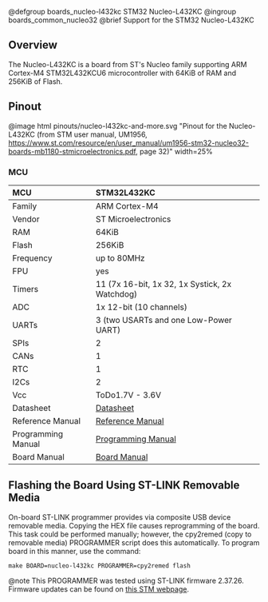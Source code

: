 @defgroup    boards_nucleo-l432kc STM32 Nucleo-L432KC
@ingroup     boards_common_nucleo32
@brief       Support for the STM32 Nucleo-L432KC

## Overview

The Nucleo-L432KC is a board from ST's Nucleo family supporting ARM Cortex-M4
STM32L432KCU6 microcontroller with 64KiB of RAM and 256KiB of Flash.

## Pinout

@image html pinouts/nucleo-l432kc-and-more.svg "Pinout for the Nucleo-L432KC (from STM user manual, UM1956, https://www.st.com/resource/en/user_manual/um1956-stm32-nucleo32-boards-mb1180-stmicroelectronics.pdf, page 32)" width=25%

### MCU

| MCU        |    STM32L432KC      |
|:---------- |:------------------- |
| Family     | ARM Cortex-M4       |
| Vendor     | ST Microelectronics |
| RAM        | 64KiB               |
| Flash      | 256KiB              |
| Frequency  | up to 80MHz         |
| FPU        | yes                 |
| Timers     | 11 (7x 16-bit, 1x 32, 1x Systick, 2x Watchdog) |
| ADC        | 1x 12-bit (10 channels) |
| UARTs      | 3 (two USARTs and one Low-Power UART) |
| SPIs       | 2                   |
| CANs       | 1                   |
| RTC        | 1                   |
| I2Cs       | 2                   |
| Vcc        | ToDo1.7V - 3.6V         |
| Datasheet  | [Datasheet](https://www.st.com/resource/en/datasheet/stm32l432kc.pdf) |
| Reference Manual | [Reference Manual](https://www.st.com/resource/en/reference_manual/rm0394-stm32l41xxx42xxx43xxx44xxx45xxx46xxx-advanced-armbased-32bit-mcus-stmicroelectronics.pdf)|
| Programming Manual | [Programming Manual](http://www.st.com/content/ccc/resource/technical/document/programming_manual/6c/3a/cb/e7/e4/ea/44/9b/DM00046982.pdf/files/DM00046982.pdf/jcr:content/translations/en.DM00046982.pdf) |
| Board Manual | [Board Manual](https://www.st.com/resource/en/user_manual/um1956-stm32-nucleo32-boards-mb1180-stmicroelectronics.pdf) |

## Flashing the Board Using ST-LINK Removable Media

On-board ST-LINK programmer provides via composite USB device removable media.
Copying the HEX file causes reprogramming of the board. This task
could be performed manually; however, the cpy2remed (copy to removable
media) PROGRAMMER script does this automatically. To program board in
this manner, use the command:
```
make BOARD=nucleo-l432kc PROGRAMMER=cpy2remed flash
```
@note This PROGRAMMER was tested using ST-LINK firmware 2.37.26. Firmware updates
      can be found on [this STM webpage](https://www.st.com/en/development-tools/stsw-link007.html).
